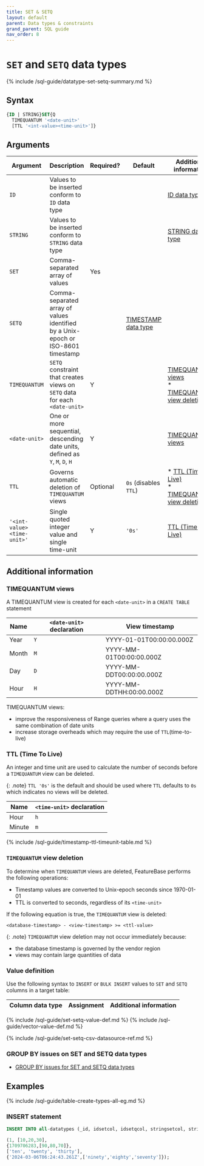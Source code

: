 ```yaml
---
title: SET & SETQ
layout: default
parent: Data types & constraints
grand_parent: SQL guide
nav_order: 8
---
```


# `SET` and `SETQ` data types

{% include /sql-guide/datatype-set-setq-summary.md %}

## Syntax

```sql
{ID | STRING}SET{Q
  TIMEQUANTUM '<date-unit>'
  [TTL '<int-value><time-unit>']}
```

## Arguments

| Argument | Description | Required? | Default | Additional information |
|---|---|---|---|---|
| `ID` | Values to be inserted conform to `ID` data type |  |  | [ID data type](/docs/sql-guide/data-types/data-type-id) |
| `STRING` | Values to be inserted conform to `STRING` data type |  |  | [STRING data type](/docs/sql-guide/data-types/data-type-string) |
| `SET` | Comma-separated array of values | Yes |  |
| `SETQ` | Comma-separated array of values identified by a Unix-epoch or ISO-8601 timestamp |  | [TIMESTAMP data type](/docs/sql-guide/data-types/data-type-timestamp) |
| `TIMEQUANTUM` | `SETQ` constraint that creates views on `SETQ` data for each `<date-unit>` | Y |  | [TIMEQUANTUM views](#timequantum-views)<br/>* [TIMEQUANTUM view deletion](#timequantum-view-deletion) |
| `<date-unit>` | One or more sequential, descending date units, defined as `Y`, `M`, `D`, `H` | Y |  | [TIMEQUANTUM views](#timequantum-views) |
| `TTL` | Governs automatic deletion of `TIMEQUANTUM` views | Optional | `0s` (disables `TTL`) | * [TTL (Time To Live)](#ttl-time-to-live)<br/>* [TIMEQUANTUM view deletion](#timequantum-view-deletion)|
| `'<int-value><time-unit>'` | Single quoted integer value and single time-unit | Y | `'0s'` | [TTL (Time To Live)](#ttl-time-to-live) |

## Additional information

### TIMEQUANTUM views

A TIMEQUANTUM view is created for each `<date-unit>` in a `CREATE TABLE` statement

| Name | `<date-unit>` declaration | View timestamp |
|---|---|---|
| Year | `Y` | YYYY-01-01T00:00:00.000Z |
| Month | `M` | YYYY-MM-01T00:00:00.000Z |
| Day | `D` | YYYY-MM-DDT00:00:00.000Z |
| Hour | `H` | YYYY-MM-DDTHH:00:00.000Z |

TIMEQUANTUM views:
* improve the responsiveness of Range queries where a query uses the same combination of date units
* increase storage overheads which may require the use of `TTL`(time-to-live)

### TTL (Time To Live)

An integer and time unit are used to calculate the number of seconds before a `TIMEQUANTUM` view can be deleted.

{: .note}
`TTL '0s'` is the default and should be used where
`TTL` defaults to `0s` which indicates no views will be deleted.

| Name | `<time-unit>` declaration |
|---|---|
| Hour | `h` |
| Minute | `m` |
{% include /sql-guide/timestamp-ttl-timeunit-table.md %}

### `TIMEQUANTUM` view deletion

To determine when `TIMEQUANTUM` views are deleted, FeatureBase performs the following operations:

* Timestamp values are converted to Unix-epoch seconds since 1970-01-01
* TTL is converted to seconds, regardless of its `<time-unit>`

If the following equation is true, the `TIMEQUANTUM` view is deleted:

```
<database-timestamp> - <view-timestamp> >= <ttl-value>
```

{: .note}
`TIMEQUANTUM` view deletion may not occur immediately because:
* the database timestamp is governed by the vendor region
* views may contain large quantities of data

### Value definition

Use the following syntax to `INSERT` or `BULK INSERT` values to `SET` and `SETQ` columns in a target table:

| Column data type | Assignment | Additional information |
|---|---|---|
{% include /sql-guide/set-setq-value-def.md %}
{% include /sql-guide/vector-value-def.md %}

{% include /sql-guide/set-setq-csv-datasource-ref.md %}

### GROUP BY issues on SET and SETQ data types

* [GROUP BY issues for SET and SETQ data types](/docs/sql-guide/issues/select-groupby-flatten-set-setq)

## Examples

{% include /sql-guide/table-create-types-all-eg.md %}

### INSERT statement

```sql
INSERT INTO all-datatypes (_id, idsetcol, idsetqcol, stringsetcol, stringsetqcol) VALUES

(1, [10,20,30],
{1709706283,[90,80,70]},
['ten', 'twenty', 'thirty'],
{'2024-03-06T06:24:43.261Z',['ninety','eighty','seventy']});

```
